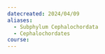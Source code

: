```yaml
---
datecreated: 2024/04/09
aliases:
  - Subphylum Cephalochordata
  - Cephalochordates
course:
---
```

